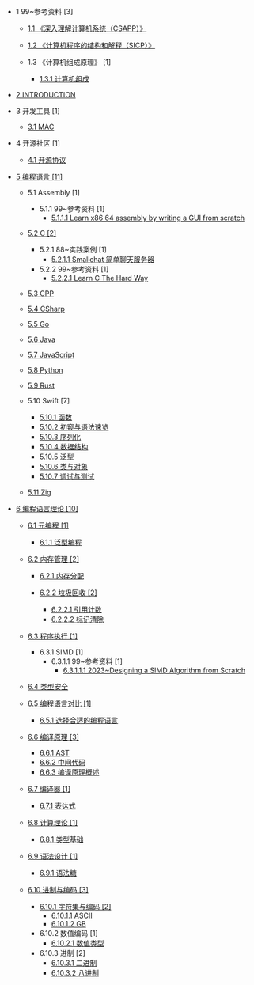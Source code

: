   - 1 99~参考资料 [3]
    - [1.1 《深入理解计算机系统（CSAPP）》](/99~参考资料/《深入理解计算机系统（CSAPP）》/README.md)
      
    - [1.2 《计算机程序的结构和解释（SICP）》](/99~参考资料/《计算机程序的结构和解释（SICP）》/README.md)
      
    - 1.3 《计算机组成原理》 [1]
      - [1.3.1 计算机组成](/99~参考资料/《计算机组成原理》/计算机组成.md)
  - [2 INTRODUCTION](/INTRODUCTION.md)
  - 3 开发工具 [1]
    - [3.1 MAC](/开发工具/MAC/README.md)
      
  - 4 开源社区 [1]
    - [4.1 开源协议](/开源社区/开源协议.md)
  - [5 编程语言 [11]](/编程语言/README.md)
    - 5.1 Assembly [1]
      - 5.1.1 99~参考资料 [1]
        - [5.1.1.1 Learn x86 64 assembly by writing a GUI from scratch](/编程语言/Assembly/99~参考资料/2023-Learn%20x86-64%20assembly%20by%20writing%20a%20GUI%20from%20scratch.md)
    - [5.2 C [2]](/编程语言/C/README.md)
      - 5.2.1 88~实践案例 [1]
        - [5.2.1.1 Smallchat 简单聊天服务器](/编程语言/C/88~实践案例/Smallchat%20简单聊天服务器.md)
      - 5.2.2 99~参考资料 [1]
        - [5.2.2.1 Learn C The Hard Way](/编程语言/C/99~参考资料/Learn%20C%20The%20Hard%20Way/README.md)
          
    - [5.3 CPP](/编程语言/CPP/README.md)
      
    - [5.4 CSharp](/编程语言/CSharp/README.md)
      
    - [5.5 Go](/编程语言/Go/README.md)
      
    - [5.6 Java](/编程语言/Java/README.md)
      
    - [5.7 JavaScript](/编程语言/JavaScript/README.md)
      
    - [5.8 Python](/编程语言/Python/README.md)
      
    - [5.9 Rust](/编程语言/Rust/README.md)
      
    - 5.10 Swift [7]
      - [5.10.1 函数](/编程语言/Swift/函数.md)
      - [5.10.2 初窥与语法速览](/编程语言/Swift/初窥与语法速览.md)
      - [5.10.3 序列化](/编程语言/Swift/序列化.md)
      - [5.10.4 数据结构](/编程语言/Swift/数据结构.md)
      - [5.10.5 泛型](/编程语言/Swift/泛型.md)
      - [5.10.6 类与对象](/编程语言/Swift/类与对象.md)
      - [5.10.7 调试与测试](/编程语言/Swift/调试与测试.md)
    - [5.11 Zig](/编程语言/Zig/README.md)
      
  - [6 编程语言理论 [10]](/编程语言理论/README.md)
    - [6.1 元编程 [1]](/编程语言理论/元编程/README.md)
      - [6.1.1 泛型编程](/编程语言理论/元编程/泛型编程.md)
    - [6.2 内存管理 [2]](/编程语言理论/内存管理/README.md)
      - [6.2.1 内存分配](/编程语言理论/内存管理/内存分配/README.md)
        
      - [6.2.2 垃圾回收 [2]](/编程语言理论/内存管理/垃圾回收/README.md)
        - [6.2.2.1 引用计数](/编程语言理论/内存管理/垃圾回收/引用计数.md)
        - [6.2.2.2 标记清除](/编程语言理论/内存管理/垃圾回收/标记清除.md)
    - [6.3 程序执行 [1]](/编程语言理论/程序执行/README.md)
      - 6.3.1 SIMD [1]
        - 6.3.1.1 99~参考资料 [1]
          - [6.3.1.1.1 2023~Designing a SIMD Algorithm from Scratch](/编程语言理论/程序执行/SIMD/99~参考资料/2023~Designing%20a%20SIMD%20Algorithm%20from%20Scratch.md)
    - [6.4 类型安全](/编程语言理论/类型安全/README.md)
      
    - [6.5 编程语言对比 [1]](/编程语言理论/编程语言对比/README.md)
      - [6.5.1 选择合适的编程语言](/编程语言理论/编程语言对比/选择合适的编程语言.md)
    - [6.6 编译原理 [3]](/编程语言理论/编译原理/README.md)
      - [6.6.1 AST](/编程语言理论/编译原理/AST.md)
      - [6.6.2 中间代码](/编程语言理论/编译原理/中间代码.md)
      - [6.6.3 编译原理概述](/编程语言理论/编译原理/编译原理概述.md)
    - [6.7 编译器 [1]](/编程语言理论/编译器/README.md)
      - [6.7.1 表达式](/编程语言理论/编译器/表达式.md)
    - [6.8 计算理论 [1]](/编程语言理论/计算理论/README.md)
      - [6.8.1 类型基础](/编程语言理论/计算理论/类型基础.md)
    - [6.9 语法设计 [1]](/编程语言理论/语法设计/README.md)
      - [6.9.1 语法糖](/编程语言理论/语法设计/语法糖.md)
    - [6.10 进制与编码 [3]](/编程语言理论/进制与编码/README.md)
      - [6.10.1 字符集与编码 [2]](/编程语言理论/进制与编码/字符集与编码/README.md)
        - [6.10.1.1 ASCII](/编程语言理论/进制与编码/字符集与编码/ASCII.md)
        - [6.10.1.2 GB](/编程语言理论/进制与编码/字符集与编码/GB.md)
      - 6.10.2 数值编码 [1]
        - [6.10.2.1 数值类型](/编程语言理论/进制与编码/数值编码/数值类型.md)
      - 6.10.3 进制 [2]
        - [6.10.3.1 二进制](/编程语言理论/进制与编码/进制/二进制.md)
        - [6.10.3.2 八进制](/编程语言理论/进制与编码/进制/八进制.md)